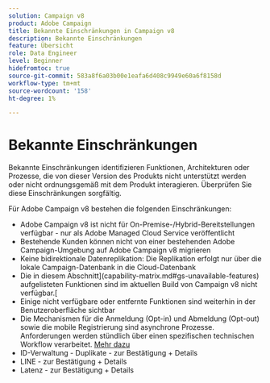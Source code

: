 ```yaml
---
solution: Campaign v8
product: Adobe Campaign
title: Bekannte Einschränkungen in Campaign v8
description: Bekannte Einschränkungen
feature: Übersicht
role: Data Engineer
level: Beginner
hidefromtoc: true
source-git-commit: 583a8f6a03b00e1eafa6d408c9949e60a6f8158d
workflow-type: tm+mt
source-wordcount: '158'
ht-degree: 1%

---
```


# Bekannte Einschränkungen

Bekannte Einschränkungen identifizieren Funktionen, Architekturen oder Prozesse, die von dieser Version des Produkts nicht unterstützt werden oder nicht ordnungsgemäß mit dem Produkt interagieren. Überprüfen Sie diese Einschränkungen sorgfältig.

Für Adobe Campaign v8 bestehen die folgenden Einschränkungen:

* Adobe Campaign v8 ist nicht für On-Premise-/Hybrid-Bereitstellungen verfügbar - nur als Adobe Managed Cloud Service veröffentlicht
* Bestehende Kunden können nicht von einer bestehenden Adobe Campaign-Umgebung auf Adobe Campaign v8 migrieren
* Keine bidirektionale Datenreplikation: Die Replikation erfolgt nur über die lokale Campaign-Datenbank in die Cloud-Datenbank
* Die in diesem Abschnitt](capability-matrix.md#gs-unavailable-features) aufgelisteten Funktionen sind im aktuellen Build von Campaign v8 nicht verfügbar.[
* Einige nicht verfügbare oder entfernte Funktionen sind weiterhin in der Benutzeroberfläche sichtbar
* Die Mechanismen für die Anmeldung (Opt-in) und Abmeldung (Opt-out) sowie die mobile Registrierung sind asynchrone Prozesse. Anforderungen werden stündlich über einen spezifischen technischen Workflow verarbeitet. [Mehr dazu](../config/replication.md#tech-wf)
* ID-Verwaltung - Duplikate - zur Bestätigung + Details
* LINE - zur Bestätigung + Details
* Latenz - zur Bestätigung + Details


